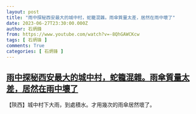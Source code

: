 ```yaml
---
layout: post
title: "雨中探秘西安最大的城中村，蛇籠混雜。雨傘質量太差，居然在雨中壞了"
date: 2023-06-27T23:30:00.000Z
author: 石炳鋒
from: https://www.youtube.com/watch?v=-8QhGAWCKcw
tags: [ 石炳锋 ]
comments: True
categories: [ 石炳锋 ]
---
```

<!--1687908600000-->
[雨中探秘西安最大的城中村，蛇籠混雜。雨傘質量太差，居然在雨中壞了](https://www.youtube.com/watch?v=-8QhGAWCKcw)
------

<div>
【陝西】城中村下大雨，到處積水。才用幾次的雨傘居然壞了。
</div>
